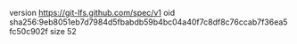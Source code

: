 version https://git-lfs.github.com/spec/v1
oid sha256:9eb8051eb7d7984d5fbabdb59b4bc04a40f7c8df8c76ccab7f36ea5fc50c902f
size 52
